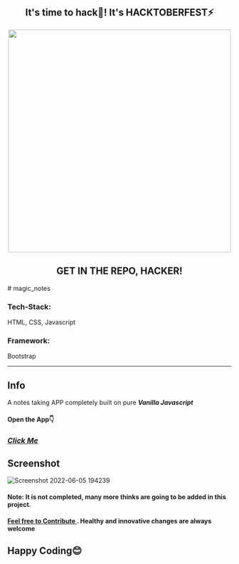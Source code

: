 
<h2 align="center">It's time to hack🤯! It's HACKTOBERFEST⚡</h2>
<div align="center"><img width="500px" src="https://user-images.githubusercontent.com/78131705/193197323-866ff41e-cc8e-48e7-9ace-d8a8823ebe95.svg" /></div>
<h2 align="center">GET IN THE REPO, HACKER!</h2>
# magic_notes
<h3> Tech-Stack:</h3> HTML, CSS, Javascript
<h3> Framework:</h3> Bootstrap
<hr>
<h2> Info </h2>
A notes taking APP completely built on pure <b><i>Vanilla Javascript</i></b>
<h4>Open the App👇</h4>
<h3><a href="https://hs07-notes.netlify.app" target="_blank"><i><b>Click Me</b></i></a></h3>
<h2>Screenshot</h2>

![Screenshot 2022-06-05 194239](https://user-images.githubusercontent.com/87127387/172366768-b37f9c5b-b983-4856-8978-add61676266d.png)
<h4> Note: It is not completed, many more thinks are going to be added in this project.</h4>
<h4><a href="https://github.com/hs-07/magic_notes"> Feel free to Contribute <a>. Healthy and innovative changes are always welcome</h4>
  <h2> Happy Coding😊 </h2>
